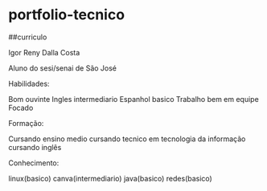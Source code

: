 # portfolio-tecnico
##curriculo

Igor Reny Dalla Costa

Aluno do sesi/senai de São José

Habilidades:

Bom ouvinte Ingles intermediario Espanhol basico Trabalho bem em equipe Focado

Formação:

Cursando ensino medio cursando tecnico em tecnologia da informação cursando inglês

Conhecimento:

linux(basico) canva(intermediario) java(basico) redes(basico)
